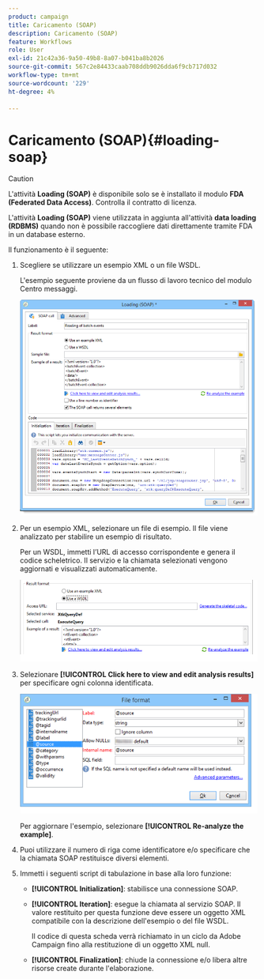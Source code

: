 ```yaml
---
product: campaign
title: Caricamento (SOAP)
description: Caricamento (SOAP)
feature: Workflows
role: User
exl-id: 21c42a36-9a50-49b8-8a07-b041ba8b2026
source-git-commit: 567c2e84433caab708ddb9026dda6f9cb717d032
workflow-type: tm+mt
source-wordcount: '229'
ht-degree: 4%

---
```


# Caricamento (SOAP){#loading-soap}



>[!CAUTION]
>
>L&#39;attività **Loading (SOAP)** è disponibile solo se è installato il modulo **FDA (Federated Data Access)**. Controlla il contratto di licenza.

L&#39;attività **Loading (SOAP)** viene utilizzata in aggiunta all&#39;attività **data loading (RDBMS)** quando non è possibile raccogliere dati direttamente tramite FDA in un database esterno.

Il funzionamento è il seguente:

1. Scegliere se utilizzare un esempio XML o un file WSDL.

   L&#39;esempio seguente proviene da un flusso di lavoro tecnico del modulo Centro messaggi.

   ![](assets/load_soap_002.png)

1. Per un esempio XML, selezionare un file di esempio. Il file viene analizzato per stabilire un esempio di risultato.

   Per un WSDL, immetti l’URL di accesso corrispondente e genera il codice scheletrico. Il servizio e la chiamata selezionati vengono aggiornati e visualizzati automaticamente.

   ![](assets/soap_load_003.png)

1. Selezionare **[!UICONTROL Click here to view and edit analysis results]** per specificare ogni colonna identificata.

   ![](assets/soap_load_001.png)

   Per aggiornare l&#39;esempio, selezionare **[!UICONTROL Re-analyze the example]**.

1. Puoi utilizzare il numero di riga come identificatore e/o specificare che la chiamata SOAP restituisce diversi elementi.
1. Immetti i seguenti script di tabulazione in base alla loro funzione:

   * **[!UICONTROL Initialization]**: stabilisce una connessione SOAP.
   * **[!UICONTROL Iteration]**: esegue la chiamata al servizio SOAP. Il valore restituito per questa funzione deve essere un oggetto XML compatibile con la descrizione dell&#39;esempio o del file WSDL.

     Il codice di questa scheda verrà richiamato in un ciclo da Adobe Campaign fino alla restituzione di un oggetto XML null.

   * **[!UICONTROL Finalization]**: chiude la connessione e/o libera altre risorse create durante l&#39;elaborazione.

